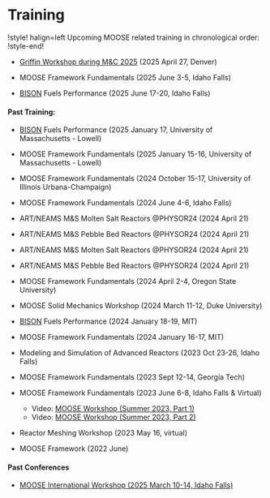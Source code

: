# Training

!style! halign=left
Upcoming MOOSE related training in chronological order:
!style-end!

- [Griffin Workshop during M&C 2025](https://www.ans.org/meetings/mc2025/calendar/event-1560/) (2025 April 27, Denver)

- MOOSE Framework Fundamentals (2025 June 3-5, Idaho Falls)

- [BISON](https://mooseframework.inl.gov/bison) Fuels Performance (2025 June 17-20, Idaho Falls)


#### Past Training:

- [BISON](https://mooseframework.inl.gov/bison) Fuels Performance (2025 January 17, University of Massachusetts - Lowell)

- MOOSE Framework Fundamentals (2025 January 15-16, University of Massachusetts - Lowell)

- MOOSE Framework Fundamentals (2024 October 15-17, University of Illinois Urbana-Champaign)

- MOOSE Framework Fundamentals (2024 June 4-6, Idaho Falls)

- ART/NEAMS M&S Molten Salt Reactors @PHYSOR24 (2024 April 21)

- ART/NEAMS M&S Pebble Bed Reactors @PHYSOR24 (2024 April 21)

- ART/NEAMS M&S Molten Salt Reactors @PHYSOR24 (2024 April 21)

- ART/NEAMS M&S Pebble Bed Reactors @PHYSOR24 (2024 April 21)

- MOOSE Framework Fundamentals (2024 April 2-4, Oregon State University)

- MOOSE Solid Mechanics Workshop (2024 March 11-12, Duke University)

- [BISON](https://mooseframework.inl.gov/bison) Fuels Performance (2024 January 18-19, MIT)

- MOOSE Framework Fundamentals (2024 January 16-17, MIT)

- Modeling and Simulation of Advanced Reactors (2023 Oct 23-26, Idaho Falls)

- MOOSE Framework Fundamentals (2023 Sept 12-14, Georgia Tech)

- MOOSE Framework Fundamentals (2023 June 6-8, Idaho Falls & Virtual)

  - Video: [MOOSE Workshop (Summer 2023, Part 1)](https://www.youtube.com/watch?v=QPuK6OdF2hM)
  - Video: [MOOSE Workshop (Summer 2023, Part 2)](https://www.youtube.com/watch?v=JwbtDXRYPYo)

- Reactor Meshing Workshop (2023 May 16, virtual)
- MOOSE Framework (2022 June)

#### Past Conferences

- [MOOSE International Workshop (2025 March 10-14, Idaho Falls)](https://inl.gov/mooseworkshop2025/)
